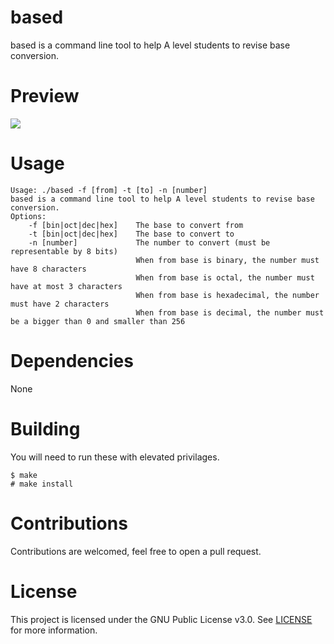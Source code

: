 # based
based is a command line tool to help A level students to revise base conversion.

# Preview
![](https://r2.e-z.host/3c62bb3a-a8a9-43f6-afd6-553646f51dc4/8px2rilw.png)

# Usage
```
Usage: ./based -f [from] -t [to] -n [number]
based is a command line tool to help A level students to revise base conversion.
Options:
    -f [bin|oct|dec|hex]    The base to convert from
    -t [bin|oct|dec|hex]    The base to convert to
    -n [number]             The number to convert (must be representable by 8 bits)
                            When from base is binary, the number must have 8 characters
                            When from base is octal, the number must have at most 3 characters
                            When from base is hexadecimal, the number must have 2 characters
                            When from base is decimal, the number must be a bigger than 0 and smaller than 256
```

# Dependencies
None

# Building
You will need to run these with elevated privilages.
```
$ make
# make install
```

# Contributions
Contributions are welcomed, feel free to open a pull request.

# License
This project is licensed under the GNU Public License v3.0. See [LICENSE](https://github.com/night0721/based/blob/master/LICENSE) for more information.
